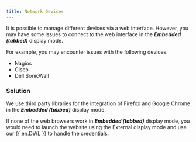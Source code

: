 ```yaml
---
title: Network Devices
---
```

It is possible to manage different devices via a web interface. However, you may have some issues to connect to the web interface in the ***Embedded (tabbed)*** display mode.  

For example, you may encounter issues with the following devices:  

* Nagios
* Cisco
* Dell SonicWall  

### Solution
We use third party libraries for the integration of Firefox and Google Chrome in the ***Embedded (tabbed)*** display mode.  

If none of the web browsers work in ***Embedded (tabbed)*** display mode, you would need to launch the website using the External display mode and use our {{ en.DWL }} to handle the credentials.
